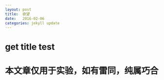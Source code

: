 ```yaml
---
layout: post
title:  欲望
date:   2016-02-06
categories: jekyll update
---
```


# get title test

# 本文章仅用于实验，如有雷同，纯属巧合
